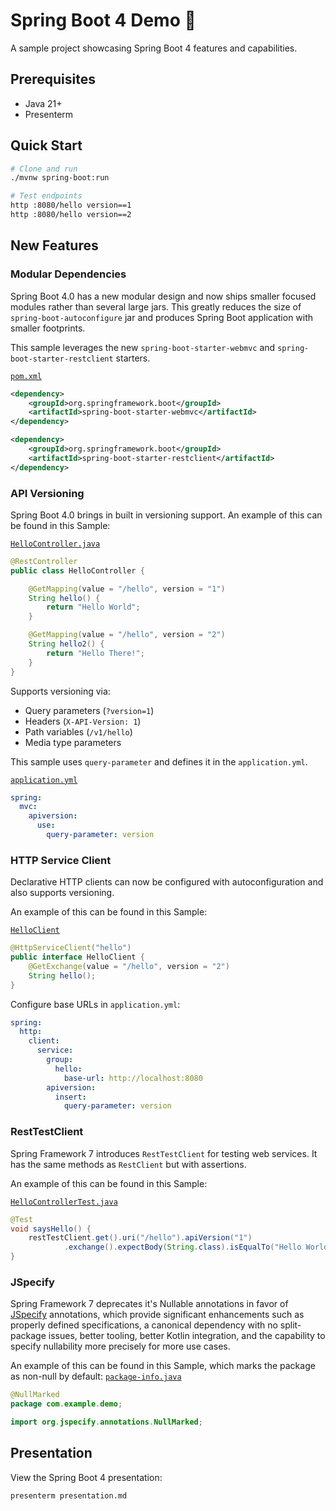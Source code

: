 # Spring Boot 4 Demo 🍃

A sample project showcasing Spring Boot 4 features and capabilities.

## Prerequisites

- Java 21+
- Presenterm

## Quick Start

```bash
# Clone and run
./mvnw spring-boot:run

# Test endpoints
http :8080/hello version==1
http :8080/hello version==2
```

## New Features

### Modular Dependencies
Spring Boot 4.0 has a new modular design and now ships smaller focused modules rather than several large jars.
This greatly reduces the size of `spring-boot-autoconfigure` jar and produces Spring Boot application with smaller footprints.

This sample leverages the new `spring-boot-starter-webmvc` and `spring-boot-starter-restclient` starters.

[`pom.xml`](pom.xml)
```xml
<dependency>
    <groupId>org.springframework.boot</groupId>
    <artifactId>spring-boot-starter-webmvc</artifactId>
</dependency>

<dependency>
    <groupId>org.springframework.boot</groupId>
    <artifactId>spring-boot-starter-restclient</artifactId>
</dependency>
```


### API Versioning
Spring Boot 4.0 brings in built in versioning support.
An example of this can be found in this Sample:


[`HelloController.java`](src/main/java/com/example/demo/HelloController.java)
```java
@RestController
public class HelloController {

    @GetMapping(value = "/hello", version = "1")
    String hello() {
        return "Hello World";
    }

    @GetMapping(value = "/hello", version = "2")
    String hello2() {
        return "Hello There!";
    }
}
```

Supports versioning via:
- Query parameters (`?version=1`)
- Headers (`X-API-Version: 1`)
- Path variables (`/v1/hello`)
- Media type parameters

This sample uses `query-parameter` and defines it in the `application.yml`.


[`application.yml`](src/main/resources/application.yml)
```yaml
spring:
  mvc:
    apiversion:
      use:
        query-parameter: version
```


### HTTP Service Client
Declarative HTTP clients can now be configured with autoconfiguration and also supports versioning.

An example of this can be found in this Sample:

[`HelloClient`](src/main/java/com/example/demo/HelloClient.java)
```java
@HttpServiceClient("hello")
public interface HelloClient {
    @GetExchange(value = "/hello", version = "2")
    String hello();
}
```

Configure base URLs in `application.yml`:
```yaml
spring:
  http:
    client:
      service:
        group:
          hello:
            base-url: http://localhost:8080
        apiversion:
          insert:
            query-parameter: version
```

### RestTestClient

Spring Framework 7 introduces `RestTestClient` for testing web services.
It has the same methods as `RestClient` but with assertions.

An example of this can be found in this Sample:

[`HelloControllerTest.java`](src/test/java/com/example/demo/HelloClientTest.java)

```java
@Test
void saysHello() {
    restTestClient.get().uri("/hello").apiVersion("1")
            .exchange().expectBody(String.class).isEqualTo("Hello World");
}
```


### JSpecify

Spring Framework 7 deprecates it's Nullable annotations in favor of [JSpecify](https://jspecify.dev/docs/start-here/) 
annotations, which provide significant enhancements such as properly defined
specifications, a canonical dependency with no split-package issues, better tooling, better Kotlin integration, and the
capability to specify nullability more precisely for more use cases.

An example of this can be found in this Sample, which marks the package as non-null by default:
[`package-info.java`](src/main/java/com/example/demo/package-info.java)
```java
@NullMarked
package com.example.demo;

import org.jspecify.annotations.NullMarked;
```


## Presentation

View the Spring Boot 4 presentation:

```bash
presenterm presentation.md
```